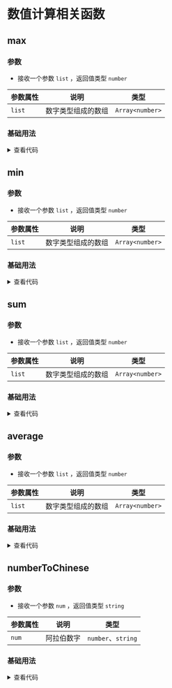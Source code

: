 <script setup>
import max from './max.vue'
import min from './min.vue'
import sum from './sum.vue'
import average from './average.vue'
import numberToChinese from './numberToChinese.vue'
</script>

# 数值计算相关函数

<ClientOnly>
  <description-popover :num="5" :tagNameList="['浏览器','Node']" />
</ClientOnly>

## max

<ClientOnly>
  <description :isShowIcon="false" description="求数字类型组成数组中的最大值" /> 
</ClientOnly>

### 参数

- 接收一个参数 `list` ，返回值类型 `number`

| **参数属性** | **说明**           | **类型**        |
| ------------ | ------------------ | --------------- |
| `list`       | 数字类型组成的数组 | `Array<number>` |

### 基础用法

<ClientOnly>
  <max />
</ClientOnly>
<details>

<summary>查看代码</summary>

<<< @/utils/math/max.vue

</details>

## min

<ClientOnly>
  <description :isShowIcon="false" description="求数字类型组成数组中的最小值" /> 
</ClientOnly>

### 参数

- 接收一个参数 `list` ，返回值类型 `number`

| **参数属性** | **说明**           | **类型**        |
| ------------ | ------------------ | --------------- |
| `list`       | 数字类型组成的数组 | `Array<number>` |

### 基础用法

<ClientOnly>
  <min />
</ClientOnly>
<details>

<summary>查看代码</summary>

<<< @/utils/math/min.vue

</details>

## sum

<ClientOnly>
  <description :isShowIcon="false" description="求数字类型组成数组中的和" /> 
</ClientOnly>

### 参数

- 接收一个参数 `list` ，返回值类型 `number`

| **参数属性** | **说明**           | **类型**        |
| ------------ | ------------------ | --------------- |
| `list`       | 数字类型组成的数组 | `Array<number>` |

### 基础用法

<ClientOnly>
  <sum />
</ClientOnly>
<details>

<summary>查看代码</summary>

<<< @/utils/math/sum.vue

</details>

## average

<ClientOnly>
  <description :isShowIcon="false" description="求数字类型组成数组中的平均值" /> 
</ClientOnly>

### 参数

- 接收一个参数 `list` ，返回值类型 `number`

| **参数属性** | **说明**           | **类型**        |
| ------------ | ------------------ | --------------- |
| `list`       | 数字类型组成的数组 | `Array<number>` |

### 基础用法

<ClientOnly>
  <average />
</ClientOnly>
<details>

<summary>查看代码</summary>

<<< @/utils/math/average.vue

</details>

## numberToChinese

<ClientOnly>
  <description :isShowIcon="false" description="将阿拉伯数字翻译成中文数字" /> 
</ClientOnly>

### 参数

- 接收一个参数 `num` ，返回值类型 `string`

| **参数属性** | **说明**   | **类型**           |
| ------------ | ---------- | ------------------ |
| `num`        | 阿拉伯数字 | `number`、`string` |

### 基础用法

<ClientOnly>
  <numberToChinese />
</ClientOnly>
<details>

<summary>查看代码</summary>

<<< @/utils/math/numberToChinese.vue

</details>
